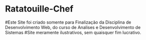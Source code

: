 # Ratatouille-Chef

#Este Site foi criado somente para Finalização da Disciplina de 
Desenvolvimento Web, do curso de Analises e Desenvolvimento de Sistemas
#Site meramente ilustrativos, sem quaisquer fim lucrativo.
